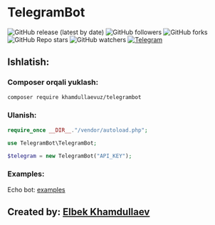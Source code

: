 # TelegramBot

![GitHub release (latest by date)](https://img.shields.io/github/v/release/khamdullaevuz/telegrambot)
![GitHub followers](https://img.shields.io/github/followers/khamdullaevuz?style=social)
![GitHub forks](https://img.shields.io/github/forks/khamdullaevuz/telegrambot?style=social)
![GitHub Repo stars](https://img.shields.io/github/stars/khamdullaevuz/telegrambot?style=social)
![GitHub watchers](https://img.shields.io/github/watchers/khamdullaevuz/telegrambot?style=social)
[![Telegram](https://img.shields.io/badge/Telegram-blue.svg?logo=telegram)](https://t.me/khamdullaevuz)

## Ishlatish:

### Composer orqali yuklash:

``` bash
composer require khamdullaevuz/telegrambot
```

### Ulanish:

``` php
require_once __DIR__."/vendor/autoload.php";

use TelegramBot\TelegramBot;

$telegram = new TelegramBot("API_KEY");
```

### Examples:

Echo bot: [examples](/examples/echobot.php)

## Created by: [Elbek Khamdullaev](https://khamdullaev.uz)
